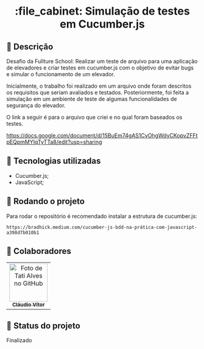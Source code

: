 <h1 align="center">:file_cabinet: Simulação de testes em Cucumber.js</h1>

## :memo: Descrição
Desafio da Fullture School: Realizar um teste de arquivo para uma aplicação de elevadores e criar testes em cucumber.js com o objetivo de evitar bugs e simular o funcionamento de um elevador.

Inicialmente, o trabalho foi realizado em um arquivo onde foram descritos os requisitos que seriam avaliados e testados. Posteriormente, foi feita a simulação em um ambiente de teste de algumas funcionalidades de segurança do elevador.

O link a seguir é para o arquivo que criei e no qual foram baseados os testes.

https://docs.google.com/document/d/15BuEm74gAS1CvOhgWdyCKopvZFFtpEQpmMYIqTyTTa8/edit?usp=sharing


## :wrench: Tecnologias utilizadas
* Cucumber.js;
* JavaScript;

## :rocket: Rodando o projeto
Para rodar o repositório é recomendado instalar a estrutura de cucumber.js:
```
https://bradhick.medium.com/cucumber-js-bdd-na-prática-com-javascript-a398d7b010b1
```

## :handshake: Colaboradores
<table>
  <tr>
    <td align="center">
      <a href="https://github.com/ClaudioVitorP">
        <img src="https://img.freepik.com/vetores-premium/desenho-de-desenho-animado-de-um-programador_29937-8176.jpg" width="100px;" alt="Foto de Tati Alves no GitHub"/><br>
        <sub>
          <b>Cláudio Vítor</b>
        </sub>
      </a>
    </td>
  </tr>
</table>

## :dart: Status do projeto
Finalizado
